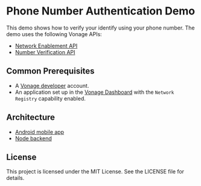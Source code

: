 # Phone Number Authentication Demo

This demo shows how to verify your identify using your phone number. The demo uses the following Vonage APIs:

* [Network Enablement API](https://developer.vonage.com/en/getting-started-network/concepts/network-enablement-api)
* [Number Verification API](https://developer.vonage.com/en/number-verification/overview)

## Common Prerequisites

- A [Vonage developer](https://developer.vonage.com) account.
- An application set up in the [Vonage Dashboard](https://developer.vonage.com/dashboard) with the `Network Registry` capability enabled.

## Architecture 

* [Android mobile app](client)
* [Node backend](server)

## License

This project is licensed under the MIT License. See the LICENSE file for details.

